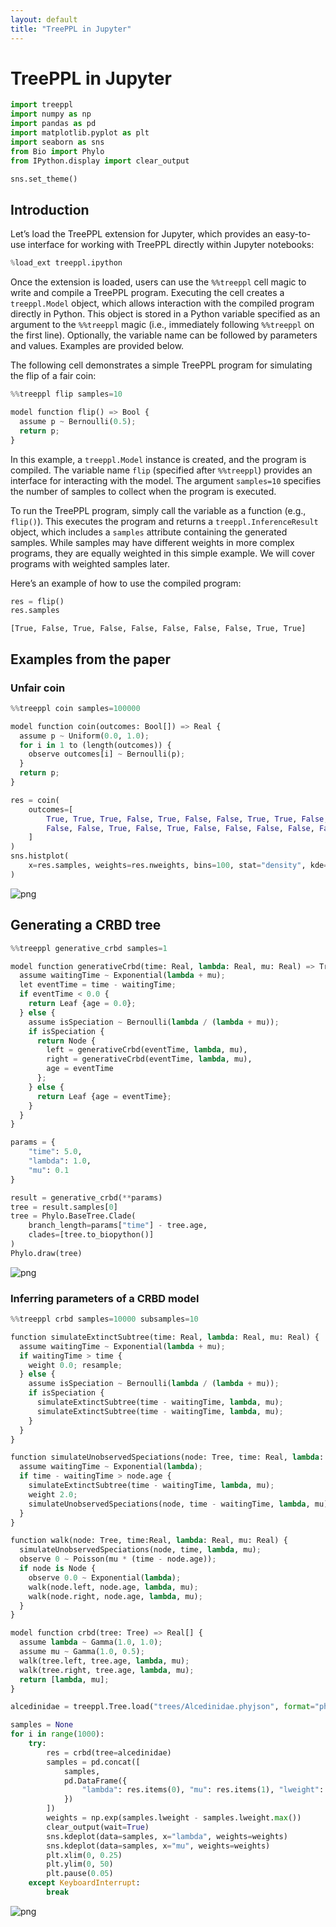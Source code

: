 ```yaml
---
layout: default
title: "TreePPL in Jupyter"
---
```

# TreePPL in Jupyter

```python
import treeppl
import numpy as np
import pandas as pd
import matplotlib.pyplot as plt
import seaborn as sns
from Bio import Phylo
from IPython.display import clear_output

sns.set_theme()
```

## Introduction

Let’s load the TreePPL extension for Jupyter, which provides an easy-to-use interface for working with TreePPL directly within Jupyter notebooks:
```python
%load_ext treeppl.ipython
```

Once the extension is loaded, users can use the `%%treeppl` cell magic to write and compile a TreePPL program. Executing the cell creates a `treeppl.Model` object, which allows interaction with the compiled program directly in Python. This object is stored in a Python variable specified as an argument to the `%%treeppl` magic (i.e., immediately following `%%treeppl` on the first line). Optionally, the variable name can be followed by parameters and values. Examples are provided below.

<!-- The extension also supports basic syntax highlighting for TreePPL programs. -->

The following cell demonstrates a simple TreePPL program for simulating the flip of a fair coin:

```python
%%treeppl flip samples=10

model function flip() => Bool {
  assume p ~ Bernoulli(0.5);
  return p;
}
```

In this example, a `treeppl.Model` instance is created, and the program is compiled. The variable name `flip` (specified after `%%treeppl`) provides an interface for interacting with the model. The argument `samples=10` specifies the number of samples to collect when the program is executed.

To run the TreePPL program, simply call the variable as a function (e.g., `flip()`). This executes the program and returns a `treeppl.InferenceResult` object, which includes a `samples` attribute containing the generated samples. While samples may have different weights in more complex programs, they are equally weighted in this simple example. We will cover programs with weighted samples later.

Here’s an example of how to use the compiled program:

```python
res = flip()
res.samples
```
```
[True, False, True, False, False, False, False, False, True, True]
```

## Examples from the paper

### Unfair coin

```python
%%treeppl coin samples=100000

model function coin(outcomes: Bool[]) => Real {
  assume p ~ Uniform(0.0, 1.0);
  for i in 1 to (length(outcomes)) {
    observe outcomes[i] ~ Bernoulli(p);
  }
  return p;
}
```

```python
res = coin(
    outcomes=[
        True, True, True, False, True, False, False, True, True, False,
        False, False, True, False, True, False, False, False, False, False,
    ]
)
sns.histplot(
    x=res.samples, weights=res.nweights, bins=100, stat="density", kde=True
)
```

![png](media/treeppl-in-jupyter-1.png)


## Generating a CRBD tree

```python
%%treeppl generative_crbd samples=1

model function generativeCrbd(time: Real, lambda: Real, mu: Real) => Tree {
  assume waitingTime ~ Exponential(lambda + mu);
  let eventTime = time - waitingTime;
  if eventTime < 0.0 {
    return Leaf {age = 0.0};
  } else {
    assume isSpeciation ~ Bernoulli(lambda / (lambda + mu));
    if isSpeciation {
      return Node {
        left = generativeCrbd(eventTime, lambda, mu),
        right = generativeCrbd(eventTime, lambda, mu),
        age = eventTime
      };
    } else {
      return Leaf {age = eventTime};
    }
  }
}
```

```python
params = {
    "time": 5.0,
    "lambda": 1.0,
    "mu": 0.1
}

result = generative_crbd(**params)
tree = result.samples[0]
tree = Phylo.BaseTree.Clade(
    branch_length=params["time"] - tree.age,
    clades=[tree.to_biopython()]
)
Phylo.draw(tree)
```

![png](media/treeppl-in-jupyter-2.png)

### Inferring parameters of a CRBD model

```python
%%treeppl crbd samples=10000 subsamples=10

function simulateExtinctSubtree(time: Real, lambda: Real, mu: Real) {
  assume waitingTime ~ Exponential(lambda + mu);
  if waitingTime > time {
    weight 0.0; resample;
  } else {
    assume isSpeciation ~ Bernoulli(lambda / (lambda + mu));
    if isSpeciation {
      simulateExtinctSubtree(time - waitingTime, lambda, mu);
      simulateExtinctSubtree(time - waitingTime, lambda, mu);
    }
  }
}

function simulateUnobservedSpeciations(node: Tree, time: Real, lambda: Real, mu: Real) {
  assume waitingTime ~ Exponential(lambda);
  if time - waitingTime > node.age {
    simulateExtinctSubtree(time - waitingTime, lambda, mu);
    weight 2.0;
    simulateUnobservedSpeciations(node, time - waitingTime, lambda, mu);
  }
}

function walk(node: Tree, time:Real, lambda: Real, mu: Real) {
  simulateUnobservedSpeciations(node, time, lambda, mu);
  observe 0 ~ Poisson(mu * (time - node.age));
  if node is Node {
    observe 0.0 ~ Exponential(lambda);
    walk(node.left, node.age, lambda, mu);
    walk(node.right, node.age, lambda, mu);
  }
}

model function crbd(tree: Tree) => Real[] {
  assume lambda ~ Gamma(1.0, 1.0);
  assume mu ~ Gamma(1.0, 0.5);
  walk(tree.left, tree.age, lambda, mu);
  walk(tree.right, tree.age, lambda, mu);
  return [lambda, mu];
}
```

```python
alcedinidae = treeppl.Tree.load("trees/Alcedinidae.phyjson", format="phyjson")

samples = None
for i in range(1000):
    try:
        res = crbd(tree=alcedinidae)
        samples = pd.concat([
            samples,
            pd.DataFrame({
                "lambda": res.items(0), "mu": res.items(1), "lweight": res.norm_const
            })
        ])
        weights = np.exp(samples.lweight - samples.lweight.max())
        clear_output(wait=True)
        sns.kdeplot(data=samples, x="lambda", weights=weights)
        sns.kdeplot(data=samples, x="mu", weights=weights)
        plt.xlim(0, 0.25)
        plt.ylim(0, 50)
        plt.pause(0.05)
    except KeyboardInterrupt:
        break
```

![png](media/treeppl-in-jupyter-3.png)
